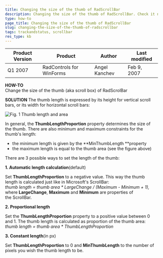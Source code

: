 ```yaml
---
title: Changing the size of the thumb of RadScrollBar
description: Changing the size of the thumb of RadScrollBar. Check it now!
type: how-to
page_title: Changing the size of the thumb of RadScrollBar
slug: changing-the-size-of-the-thumb-of-radscrollbar
tags: trackandstatus, scrollbar
res_type: kb
---
```


|Product Version|Product|Author|Last modified|
|----|----|----|----|
|Q1 2007|RadControls for WinForms|Angel Kanchev|Feb 9, 2007|


**HOW-TO**  
Change the size of the thumb (aka scroll box) of RadScrolBar  
   
**SOLUTION**
The thumb length is expressed by its height for vertical scroll bars, or its width for horizontal scroll bars:  

![Fig. 1 Thumb length and area](images/ThumbLength.JPG)
   
   
In general, the **ThumbLengthProportion** property determines the size of the thumb. There are also minimum and maximum constraints for the thumb's length:
 
- the minimum length is given by the **MinThumbLength **property
- the maximum length is equal to the thumb area (see the figure above)

 
There are 3 possible ways to set the length of the thumb:
 
**1. Automatic length calculation**(default) 

Set **ThumbLengthProportion** to a negative value. This way the thumb length is calculated just like in Microsoft's ScrollBar:  
*thumb length = thumb area \* LargeChange / (Maximum - Minimum + 1),*  
where **LargeChange**, **Maximum** and **Minimum** are properties of the ScrollBar.
 
**2. Proportional length**

Set the **ThumbLengthProportion** property to a positive value between 0 and 1. The thumb length is calculated as proportion of the thumb area:  
*thumb length = thumb area \* ThumbLengthProportion*
 
**3. Constant length**(in px)  

Set **ThumbLengthProportion** to 0 and **MinThumbLength** to the number of pixels you wish the thumb length to be.


